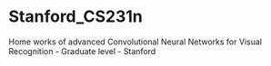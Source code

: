 # Stanford_CS231n
Home works of advanced Convolutional Neural Networks for Visual Recognition - Graduate level - Stanford
